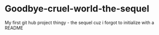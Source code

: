 # Goodbye-cruel-world-the-sequel
My first git hub project thingy - the sequel cuz i forgot to initialize with a README
